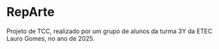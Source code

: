 # RepArte
 Projeto de TCC, realizado por um grupo de alunos da turma 3Y da ETEC Lauro Gomes, no ano de 2025.
